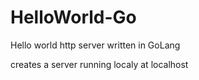 # HelloWorld-Go
Hello world http server written in GoLang

creates a server running localy at localhost

